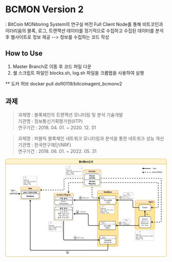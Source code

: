 # BCMON Version 2
: BitCoin MONitoring System의 연구실 버전
Full Client Node를 통해 비트코인과 이더리움의 블록, 로그, 트랜잭션 데이터를 정기적으로 수집하고 수집된 데이터를 분석 후 웹사이트로 정보 제공
--> 정보를 수집하는 코드 작성

## How to Use
1. Master Branch로 이동 후 코드 파일 다운
2. 쉘 스크립트 파일인 blocks.sh, log.sh 파일을 크롭탭을 사용하여 실행

** 도커 허브
docker pull dofl0119/bitcoinagent_bcmonv2

## 과제
> 과제명 : 블록체인의 트랜잭션 모니터링 및 분석 기술개발   
> 기관명 : 정보통신기획평가원(IITP)   
> 연구기간 : 2018. 04. 01. ~ 2020. 12. 31   

> 과제명 : 퍼블릭 블록체인 네트워크 모니터링과 분석을 통한 네트워크 성능 개선   
> 기관명 : 한국연구재단(NRF)   
> 연구기간 : 2018. 06. 01. ~ 2022. 05. 31   


<img src="bcmon.png"></img>
